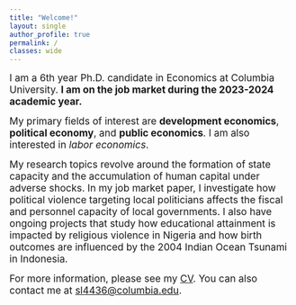 ```yaml
---
title: "Welcome!"
layout: single
author_profile: true
permalink: /
classes: wide
---
```


<p><span style="font-size:13pt;">
I am a 6th year Ph.D. candidate in Economics at Columbia University. <b>I am on the job market during the 2023-2024 academic year.</b> </span></p>

<p><span style="font-size:13pt;">
My primary fields of interest are <b>development economics</b>, <b>political economy</b>, and <b>public economics</b>. I am also interested in <i>labor economics</i>. </span></p>

<p><span style="font-size:13pt;">
My research topics revolve around the formation of state capacity and the accumulation of human capital under adverse shocks. In my job market paper, I investigate how political violence targeting local politicians affects the fiscal and personnel capacity of local governments. I also have ongoing projects that study how educational attainment is impacted by religious violence in Nigeria and how birth outcomes are influenced by the 2004 Indian Ocean Tsunami in Indonesia.
    </span></p>

<p><span style="font-size:13pt;"> 
For more information, please see my <a href="https://seunghunlee918.github.io/cv/CV_shl.pdf">CV</a>. You can also contact me at <a href="mailto:sl4436@columbia.edu">sl4436@columbia.edu</a>.
</span></p>
